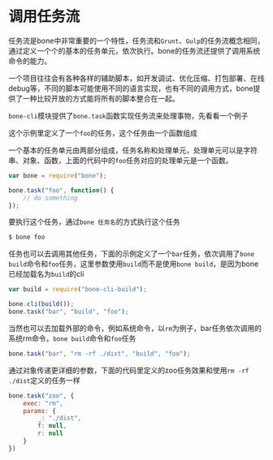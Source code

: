 # 调用任务流

任务流是bone中非常重要的一个特性，任务流和`Grunt`、`Gulp`的任务流概念相同，通过定义一个个的基本的任务单元，依次执行。bone的任务流还提供了调用系统命令的能力。

一个项目往往会有各种各样的辅助脚本，如开发调试、优化压缩、打包部署、在线debug等，不同的脚本可能使用不同的语言实现，也有不同的调用方式，bone提供了一种比较开放的方式能将所有的脚本整合在一起。

`bone-cli`模块提供了`bone.task`函数实现任务流来处理事物，先看看一个例子

这个示例里定义了一个`foo`的任务，这个任务由一个函数组成

一个基本的任务单元由两部分组成，任务名称和处理单元，处理单元可以是字符串、对象、函数，上面的代码中的`foo`任务对应的处理单元是一个函数。

```javascript
var bone = require("bone");

bone.task("foo", function() {
    // do something
});
```

要执行这个任务，通过`bone 任务名`的方式执行这个任务

```sh
$ bone foo
```

任务也可以去调用其他任务，下面的示例定义了一个`bar`任务，依次调用了`bone build`命令和`foo`任务，这里参数使用`build`而不是使用`bone build`，是因为bone已经加载名为`build`的cli

```javascript
var build = require("bone-cli-build");

bone.cli(build());
bone.task("bar", "build", "foo");
```

当然也可以去加载外部的命令，例如系统命令，以`rm`为例子，bar任务依次调用的系统rm命令，`bone build`命令和`foo`任务

```javascript
bone.task("bar", "rm -rf ./dist", "build", "foo");
```
通过对象传递更详细的参数，下面的代码里定义的zoo任务效果和使用`rm -rf ./dist`定义的任务一样
```javascript
bone.task("zoo", {
    exec: "rm",
    params: {
        _: "./dist",
        f: null,
        r: null
    }
})
```
